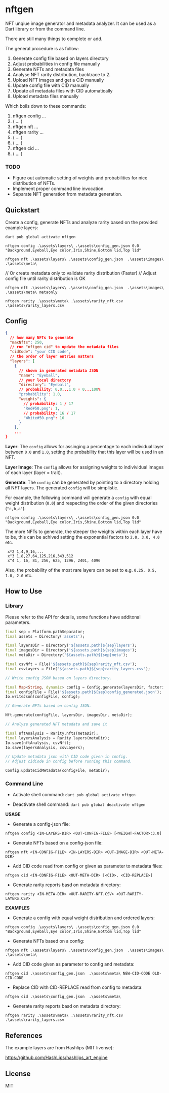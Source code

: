 # nftgen

NFT unqiue image generator and metadata analyzer. It can be used as a Dart library or from the command line.

There are still many things to complete or add. 

The general procedure is as follow:

1. Generate config file based on layers directory
2. Adjust probabilities in config file manually 
3. Generate NFTs and metadata files
4. Analyse NFT rarity distribution, backtrace to 2.
5. Upload NFT images and get a CID manually
6. Update config file with CID manually
7. Update all metadata files with CID automatically
8. Upload metadata files manually

Which boils down to these commands:

1. nftgen config ...
2. ( ... )
3. nftgen nft ...
4. nftgen rarity ...
5. ( ... )
6. ( ... )
7. nftgen cid ...
8. ( ... )

### TODO 

* Figure out automatic setting of weights and probabilities for nice distribution of NFTs.
* Implement proper command line invocation.
* Separate NFT generation from metadata generation.

## Quickstart

Create a config, generate NFTs and analyze rarity based on the provided example layers:

`dart pub global activate nftgen`

`nftgen config .\assets\layers\ .\assets\config_gen.json 0.0 "Background,Eyeball,Eye color,Iris,Shine,Bottom lid,Top lid"`

`nftgen nft .\assets\layers\ .\assets\config_gen.json  .\assets\images\ .\assets\meta\`

// Or create metadata only to validate rarity distribution (Faster)
// Adjust config file until rarity distribution is OK

`nftgen nft .\assets\layers\ .\assets\config_gen.json  .\assets\images\ .\assets\meta\ metaonly`

`nftgen rarity .\assets\meta\ .\assets\rarity_nft.csv .\assets\rarity_layers.csv`

## Config

```JSON
{
  // how many NFTs to generate
  "maxNfts": 250, 
  // run "nftgen cid" to update the metadata files
  "cidCode": "your CID code", 
  // the order of layer entries matters
  "layers": [ 
    {
      // shown in generated metadata JSON
      "name": "Eyeball",  
      // your local directory
      "directory": "Eyeball",
      // probability: 0.0...1.0 = 0...100% 
      "probability": 1.0, 
      "weights": {
        // probability: 1 / 17
        "Red#50.png": 1, 
        // probability: 16 / 17
        "White#50.png": 16 
      }
    },
    ...
}
```
**Layer**: The `config` allows for assinging a percentage to each individual layer between `0.0` and `1.0`, setting the probability that this layer will be used in an NFT.

**Layer Image**: The `config` allows for assigning weights to indivividual images of each layer (layer = trait).

**Generate**: The `config` can be generated by pointing to a directory holding all NFT layers. The generated `config` will be simplistic. 

For example, the following command will generate a `config` with equal weight distribution (`0.0`) and respecting the order of the given directories (`"c,b,a"`):

`nftgen config .\assets\layers\ .\assets\config_gen.json 0.0 "Background,Eyeball,Eye color,Iris,Shine,Bottom lid,Top lid"`

The more NFTs to generate, the steeper the weights within each layer have to be, this can be achived setting the exponential factors to `2.0, 3.0, 4.0` etc.

```shell
 x*2 1,4,9,16,...
 x^3 1,8,27,64,125,216,343,512
 x^4 1, 16, 81, 256, 625, 1296, 2401, 4096
```

Also, the probability of the most rare layers can be set to e.g. `0.25, 0.5, 1.0, 2.0` etc.

## How to Use

### Library

Please refer to the API for details, some functions have additonal parameters.

```dart
final sep = Platform.pathSeparator;
final assets = Directory('assets');

final layersDir = Directory('${assets.path}${sep}layers');
final imagesDir = Directory('${assets.path}${sep}images');
final metaDir = Directory('${assets.path}${sep}meta');

final csvNft = File('${assets.path}${sep}rarity_nft.csv');
final csvLayers = File('${assets.path}${sep}rarity_layers.csv');

// Write config JSON based on layers directory.

final Map<String, dynamic> config = Config.generate(layersDir, factor: 3);
final configFile = File('${assets.path}${sep}config_generated.json');
Io.writeJson(configFile, config);

// Generate NFTs based on config JSON.

Nft.generate(configFile, layersDir, imagesDir, metaDir);

// Analyze generated NFT metadata and save it

final nftAnalysis = Rarity.nfts(metaDir);
final layersAnalysis = Rarity.layers(metaDir);
Io.save(nftAnalysis, csvNft);
Io.save(layersAnalysis, csvLayers);

// Update metadata json with CID code given in config.
// Adjust cidCode in config before running this command.

Config.updateCidMetadata(configFile, metaDir);
```

### Command Line

* Activate shell command: `dart pub global activate nftgen`

* Deactivate shell command: `dart pub global deactivate nftgen`

**USAGE**

* Generate a config-json file:

`nftgen config <IN-LAYERS-DIR> <OUT-CONFIG-FILE> [<WEIGHT-FACTOR>:3.0]`

* Generate NFTs based on a config-json file:

`nftgen nft <IN-CONFIG-FILE> <IN-LAYERS-DIR> <OUT-IMAGE-DIR> <OUT-META-DIR>`

* Add CID code read from config or given as parameter to metadata files:

`nftgen cid <IN-CONFIG-FILE> <OUT-META-DIR> [<CID>, <CID-REPLACE>]`

* Generate rarity reports basd on metadata directory:

`nftgen rarity <IN-META-DIR> <OUT-RARITY-NFT.CSV> <OUT-RARITY-LAYERS.CSV>`

**EXAMPLES**

* Generate a config with equal weight distribution and ordered layers:

`nftgen config .\assets\layers\ .\assets\config_gen.json 0.0 "Background,Eyeball,Eye color,Iris,Shine,Bottom lid,Top lid"`

* Generate NFTs based on a config:

`nftgen nft .\assets\layers\ .\assets\config_gen.json  .\assets\images\ .\assets\meta\`

* Add CID code given as parameter to config and metadata:

`nftgen cid .\assets\config_gen.json  .\assets\meta\ NEW-CID-CODE OLD-CID-CODE`

* Replace CID with CID-REPLACE read from config to metadata:

`nftgen cid .\assets\config_gen.json  .\assets\meta\`

* Generate rarity reports basd on metadata directory:

`nftgen rarity .\assets\meta\ .\assets\rarity_nft.csv .\assets\rarity_layers.csv`

## References

The example layers are from Hashlips (MIT livense):

https://github.com/HashLips/hashlips_art_engine

## License

MIT